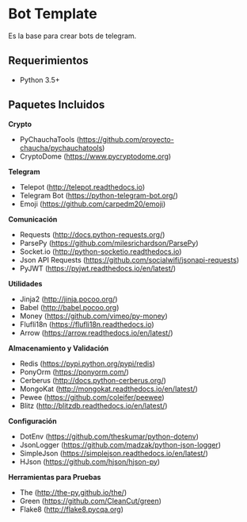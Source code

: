 # Bot Template
Es la base para crear bots de telegram.

## Requerimientos
- Python 3.5+

## Paquetes Incluidos

**Crypto**

- PyChauchaTools (https://github.com/proyecto-chaucha/pychauchatools)
- CryptoDome (https://www.pycryptodome.org)

**Telegram**

- Telepot (http://telepot.readthedocs.io)
- Telegram Bot (https://python-telegram-bot.org/)
- Emoji (https://github.com/carpedm20/emoji)

**Comunicación**

- Requests (http://docs.python-requests.org/)
- ParsePy (https://github.com/milesrichardson/ParsePy)
- Socket.io (http://python-socketio.readthedocs.io)
- Json API Requests (https://github.com/socialwifi/jsonapi-requests)
- PyJWT (https://pyjwt.readthedocs.io/en/latest/)

**Utilidades**

- Jinja2 (http://jinja.pocoo.org/)
- Babel (http://babel.pocoo.org)
- Money (https://github.com/vimeo/py-money)
- Flufli18n (https://flufli18n.readthedocs.io)
- Arrow (https://arrow.readthedocs.io/en/latest/)

**Almacenamiento y Validación**
- Redis (https://pypi.python.org/pypi/redis)
- PonyOrm (https://ponyorm.com/)
- Cerberus (http://docs.python-cerberus.org/)
- MongoKat (http://mongokat.readthedocs.io/en/latest/)
- Pewee (https://github.com/coleifer/peewee)
- Blitz (http://blitzdb.readthedocs.io/en/latest/)

**Configuración**
- DotEnv (https://github.com/theskumar/python-dotenv)
- JsonLogger (https://github.com/madzak/python-json-logger)
- SimpleJson (https://simplejson.readthedocs.io/en/latest/)
- HJson (https://github.com/hjson/hjson-py)


**Herramientas para Pruebas**

- The (http://the-py.github.io/the/)
- Green (https://github.com/CleanCut/green)
- Flake8 (http://flake8.pycqa.org)
